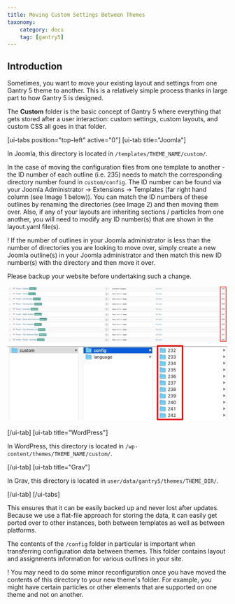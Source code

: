 ```yaml
---
title: Moving Custom Settings Between Themes
taxonomy:
    category: docs
    tag: [gantry5]
---
```


## Introduction

Sometimes, you want to move your existing layout and settings from one Gantry 5 theme to another. This is a relatively simple process thanks in large part to how Gantry 5 is designed.

The **Custom** folder is the basic concept of Gantry 5 where everything that gets stored after a user interaction: custom settings, custom layouts, and custom CSS all goes in that folder.

[ui-tabs position="top-left" active="0"]
[ui-tab title="Joomla"]

In Joomla, this directory is located in `/templates/THEME_NAME/custom/`.

In the case of moving the configuration files from one template to another - the ID number of each outline (i.e. 235) needs to match the corresponding directory number found in `custom/config`. The ID number can be found via your Joomla Administrator -> Extensions -> Templates (far right hand column (see Image 1 below)). You can match the ID numbers of these outlines by renaming the directories (see Image 2) and then moving them over. Also, if any of your layouts are inheriting sections / particles from one another, you will need to modify any ID number(s) that are shown in the layout.yaml file(s).

! If the number of outlines in your Joomla administrator is less than the number of directories you are looking to move over, simply create a new Joomla outline(s) in your Joomla administrator and then match this new ID number(s) with the directory and then move it over.

Please backup your website before undertaking such a change.

![Image 1](img01.jpg?classes=shadow,border)
![Image 2](img02.jpg?classes=shadow,border)

[/ui-tab]
[ui-tab title="WordPress"]

In WordPress, this directory is located in `/wp-content/themes/THEME_NAME/custom/`.

[/ui-tab]
[ui-tab title="Grav"]

In Grav, this directory is located in `user/data/gantry5/themes/THEME_DIR/`.

[/ui-tab]
[/ui-tabs]

This ensures that it can be easily backed up and never lost after updates. Because we use a flat-file approach for storing the data, it can easily get ported over to other instances, both between templates as well as between platforms.

The contents of the `/config` folder in particular is important when transferring configuration data between themes. This folder contains layout and assignments information for various outlines in your site.

! You may need to do some minor reconfiguration once you have moved the contents of this directory to your new theme's folder. For example, you might have certain particles or other elements that are supported on one theme and not on another.


